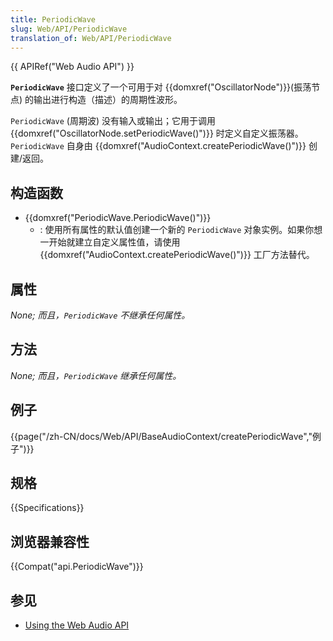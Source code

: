 ```yaml
---
title: PeriodicWave
slug: Web/API/PeriodicWave
translation_of: Web/API/PeriodicWave
---
```

{{ APIRef("Web Audio API") }}

**`PeriodicWave`** 接口定义了一个可用于对 {{domxref("OscillatorNode")}}(振荡节点) 的输出进行构造（描述）的周期性波形。

`PeriodicWave` (周期波) 没有输入或输出；它用于调用 {{domxref("OscillatorNode.setPeriodicWave()")}} 时定义自定义振荡器。 `PeriodicWave` 自身由 {{domxref("AudioContext.createPeriodicWave()")}} 创建/返回。

## 构造函数

- {{domxref("PeriodicWave.PeriodicWave()")}}
  - : 使用所有属性的默认值创建一个新的 `PeriodicWave` 对象实例。如果你想一开始就建立自定义属性值，请使用 {{domxref("AudioContext.createPeriodicWave()")}} 工厂方法替代。

## 属性

_None; 而且，`PeriodicWave` 不继承任何属性。_

## 方法

_None; 而且，`PeriodicWave` 继承任何属性。_

## 例子

{{page("/zh-CN/docs/Web/API/BaseAudioContext/createPeriodicWave","例子")}}

## 规格

{{Specifications}}

## 浏览器兼容性

{{Compat("api.PeriodicWave")}}

## 参见

- [Using the Web Audio API](/en-US/docs/Web_Audio_API/Using_Web_Audio_API)
